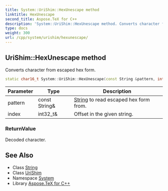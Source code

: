 ```yaml
---
title: System::UriShim::HexUnescape method
linktitle: HexUnescape
second_title: Aspose.TeX for C++
description: 'System::UriShim::HexUnescape method. Converts character from escaped hex form in C++.'
type: docs
weight: 300
url: /cpp/system/urishim/hexunescape/
---
```

## UriShim::HexUnescape method


Converts character from escaped hex form.

```cpp
static char16_t System::UriShim::HexUnescape(const String &pattern, int32_t &index)
```


| Parameter | Type | Description |
| --- | --- | --- |
| pattern | const String\& | [String](../../string/) to read escaped hex form from. |
| index | int32_t\& | Offset in the given string. |

### ReturnValue

Decoded character.

## See Also

* Class [String](../../string/)
* Class [UriShim](../)
* Namespace [System](../../)
* Library [Aspose.TeX for C++](../../../)
